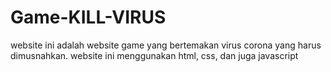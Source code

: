 # Game-KILL-VIRUS
website ini adalah website game yang bertemakan virus corona yang harus dimusnahkan. website ini menggunakan html, css, dan juga javascript
